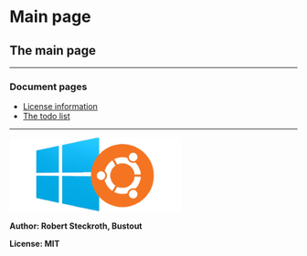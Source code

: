 
# Main page
## The main page


----
### Document pages




* [License information](https:/github.com/restarian/brace_umd/blob/master/doc/license.md)
* [The todo list](https:/github.com/restarian/brace_umd/blob/master/doc/todo.md)

----

[![Bash on Windows](https://raw.githubusercontent.com/restarian/brace_umd/master/doc/image/ubuntu_windows_logo.png)](https://github.com/Microsoft/BashOnWindows)

**Author: Robert Steckroth, Bustout**

**License: MIT**

